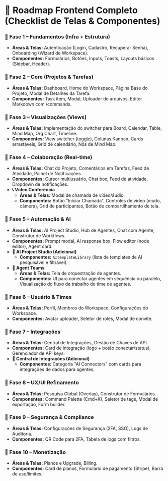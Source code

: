 🎨 Roadmap Frontend Completo (Checklist de Telas & Componentes)
================================================================

### 🔹 Fase 1 – Fundamentos (Infra + Estrutura)
*   **Áreas & Telas:** Autenticação (Login, Cadastro, Recuperar Senha), Onboarding (Wizard de Workspace).
*   **Componentes:** Formulários, Botões, Inputs, Toasts, Layouts básicos (Sidebar, Header).

### 🔹 Fase 2 – Core (Projetos & Tarefas)
*   **Áreas & Telas:** Dashboard, Home do Workspace, Página Base do Projeto, Modal de Detalhes da Tarefa.
*   **Componentes:** Task item, Modal, Uploader de arquivos, Editor Markdown com /commands.

### 🔹 Fase 3 – Visualizações (Views)
*   **Áreas & Telas:** Implementação do switcher para Board, Calendar, Table, Mind Map, Org Chart, Timeline.
*   **Componentes:** View switcher (toggle), Colunas Kanban, Cards arrastáveis, Grid de calendário, Nós de Mind Map.

### 🔹 Fase 4 – Colaboração (Real-time)
*   **Áreas & Telas:** Chat do Projeto, Comentários em Tarefas, Feed de Atividade, Painel de Notificações.
*   **Componentes:** Cursor multiusuário, Chat box, Feed de atividade, Dropdown de notificações.
*   **📞 Vídeo Conferência**
    *   **Áreas & Telas:** Modal de chamada de vídeo/áudio.
    *   **Componentes:** Botão "Iniciar Chamada", Controles de vídeo (mudo, câmera), Grid de participantes, Botão de compartilhamento de tela.

### 🔹 Fase 5 – Automação & AI
*   **Áreas & Telas:** AI Project Studio, Hub de Agentes, Chat com Agente, Construtor de Workflows.
*   **Componentes:** Prompt modal, AI response box, Flow editor (node editor), Agent card.
*   **🚀 AI Project Studio (Adicional)**
    *   **Componentes:** `AITemplateLibrary` (lista de templates de AI pesquisável e filtrável).
*   **👥 Agent Teams**
    *   **Áreas & Telas:** Tela de orquestração de agentes.
    *   **Componentes:** UI para conectar agentes em sequência ou paralelo, Visualização do fluxo de trabalho do time de agentes.

### 🔹 Fase 6 – Usuário & Times
*   **Áreas & Telas:** Perfil, Membros do Workspace, Configurações do Workspace.
*   **Componentes:** Avatar uploader, Seletor de roles, Modal de convite.

### 🔹 Fase 7 – Integrações
*   **Áreas & Telas:** Central de Integrações, Gestão de Chaves de API.
*   **Componentes:** Card de integração (logo + botão conectar/status), Gerenciador de API keys.
*   **🔗 Central de Integrações (Adicional)**
    *   **Componentes:** Categoria "AI Connectors" com cards para integrações de dados para agentes.

### 🔹 Fase 8 – UX/UI Refinamento
*   **Áreas & Telas:** Pesquisa Global (Overlay), Construtor de Formulários.
*   **Componentes:** Command Palette (Cmd+K), Seletor de tags, Modal de exportação, Form builder.

### 🔹 Fase 9 – Segurança & Compliance
*   **Áreas & Telas:** Configurações de Segurança (2FA, SSO), Logs de Auditoria.
*   **Componentes:** QR Code para 2FA, Tabela de logs com filtros.

### 🔹 Fase 10 – Monetização
*   **Áreas & Telas:** Planos e Upgrade, Billing.
*   **Componentes:** Card de planos, Formulário de pagamento (Stripe), Barra de uso/limites.
